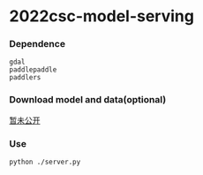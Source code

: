 # 2022csc-model-serving



### Dependence

```
gdal
paddlepaddle
paddlers
```
### Download model and data(optional)

[暂未公开]()

### Use

```
python ./server.py
```

